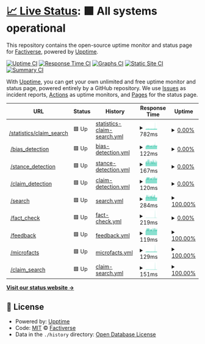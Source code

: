 # [📈 Live Status](https://factiverse.github.io/api-upptime): <!--live status--> **🟩 All systems operational**

This repository contains the open-source uptime monitor and status page for [Factiverse](https://factiverse.github.io/api-upptime), powered by [Upptime](https://github.com/upptime/upptime).

[![Uptime CI](https://github.com/factiverse/api-upptime/workflows/Uptime%20CI/badge.svg)](https://github.com/factiverse/api-upptime/actions?query=workflow%3A%22Uptime+CI%22)
[![Response Time CI](https://github.com/factiverse/api-upptime/workflows/Response%20Time%20CI/badge.svg)](https://github.com/factiverse/api-upptime/actions?query=workflow%3A%22Response+Time+CI%22)
[![Graphs CI](https://github.com/factiverse/api-upptime/workflows/Graphs%20CI/badge.svg)](https://github.com/factiverse/api-upptime/actions?query=workflow%3A%22Graphs+CI%22)
[![Static Site CI](https://github.com/factiverse/api-upptime/workflows/Static%20Site%20CI/badge.svg)](https://github.com/factiverse/api-upptime/actions?query=workflow%3A%22Static+Site+CI%22)
[![Summary CI](https://github.com/factiverse/api-upptime/workflows/Summary%20CI/badge.svg)](https://github.com/factiverse/api-upptime/actions?query=workflow%3A%22Summary+CI%22)

With [Upptime](https://upptime.js.org), you can get your own unlimited and free uptime monitor and status page, powered entirely by a GitHub repository. We use [Issues](https://github.com/factiverse/api-upptime/issues) as incident reports, [Actions](https://github.com/factiverse/api-upptime/actions) as uptime monitors, and [Pages](https://factiverse.github.io/api-upptime) for the status page.

<!--start: status pages-->
<!-- This summary is generated by Upptime (https://github.com/upptime/upptime) -->
<!-- Do not edit this manually, your changes will be overwritten -->
<!-- prettier-ignore -->
| URL | Status | History | Response Time | Uptime |
| --- | ------ | ------- | ------------- | ------ |
| <img alt="" src="https://icons.duckduckgo.com/ip3/search.factiverse.no.ico" height="13"> [/statistics/claim_search](https://search.factiverse.no/v1/statistics/claim_search) | 🟩 Up | [statistics-claim-search.yml](https://github.com/factiverse/upptime-prod/commits/HEAD/history/statistics-claim-search.yml) | <details><summary><img alt="Response time graph" src="./graphs/statistics-claim-search/response-time-week.png" height="20"> 782ms</summary><br><a href="https://factiverse.github.io/upptime-prod/history/statistics-claim-search"><img alt="Response time 1190" src="https://img.shields.io/endpoint?url=https%3A%2F%2Fraw.githubusercontent.com%2Ffactiverse%2Fupptime-prod%2FHEAD%2Fapi%2Fstatistics-claim-search%2Fresponse-time.json"></a><br><a href="https://factiverse.github.io/upptime-prod/history/statistics-claim-search"><img alt="24-hour response time 745" src="https://img.shields.io/endpoint?url=https%3A%2F%2Fraw.githubusercontent.com%2Ffactiverse%2Fupptime-prod%2FHEAD%2Fapi%2Fstatistics-claim-search%2Fresponse-time-day.json"></a><br><a href="https://factiverse.github.io/upptime-prod/history/statistics-claim-search"><img alt="7-day response time 782" src="https://img.shields.io/endpoint?url=https%3A%2F%2Fraw.githubusercontent.com%2Ffactiverse%2Fupptime-prod%2FHEAD%2Fapi%2Fstatistics-claim-search%2Fresponse-time-week.json"></a><br><a href="https://factiverse.github.io/upptime-prod/history/statistics-claim-search"><img alt="30-day response time 775" src="https://img.shields.io/endpoint?url=https%3A%2F%2Fraw.githubusercontent.com%2Ffactiverse%2Fupptime-prod%2FHEAD%2Fapi%2Fstatistics-claim-search%2Fresponse-time-month.json"></a><br><a href="https://factiverse.github.io/upptime-prod/history/statistics-claim-search"><img alt="1-year response time 1190" src="https://img.shields.io/endpoint?url=https%3A%2F%2Fraw.githubusercontent.com%2Ffactiverse%2Fupptime-prod%2FHEAD%2Fapi%2Fstatistics-claim-search%2Fresponse-time-year.json"></a></details> | <details><summary><a href="https://factiverse.github.io/upptime-prod/history/statistics-claim-search">0.00%</a></summary><a href="https://factiverse.github.io/upptime-prod/history/statistics-claim-search"><img alt="All-time uptime 48.84%" src="https://img.shields.io/endpoint?url=https%3A%2F%2Fraw.githubusercontent.com%2Ffactiverse%2Fupptime-prod%2FHEAD%2Fapi%2Fstatistics-claim-search%2Fuptime.json"></a><br><a href="https://factiverse.github.io/upptime-prod/history/statistics-claim-search"><img alt="24-hour uptime 0.00%" src="https://img.shields.io/endpoint?url=https%3A%2F%2Fraw.githubusercontent.com%2Ffactiverse%2Fupptime-prod%2FHEAD%2Fapi%2Fstatistics-claim-search%2Fuptime-day.json"></a><br><a href="https://factiverse.github.io/upptime-prod/history/statistics-claim-search"><img alt="7-day uptime 0.00%" src="https://img.shields.io/endpoint?url=https%3A%2F%2Fraw.githubusercontent.com%2Ffactiverse%2Fupptime-prod%2FHEAD%2Fapi%2Fstatistics-claim-search%2Fuptime-week.json"></a><br><a href="https://factiverse.github.io/upptime-prod/history/statistics-claim-search"><img alt="30-day uptime 1.38%" src="https://img.shields.io/endpoint?url=https%3A%2F%2Fraw.githubusercontent.com%2Ffactiverse%2Fupptime-prod%2FHEAD%2Fapi%2Fstatistics-claim-search%2Fuptime-month.json"></a><br><a href="https://factiverse.github.io/upptime-prod/history/statistics-claim-search"><img alt="1-year uptime 48.84%" src="https://img.shields.io/endpoint?url=https%3A%2F%2Fraw.githubusercontent.com%2Ffactiverse%2Fupptime-prod%2FHEAD%2Fapi%2Fstatistics-claim-search%2Fuptime-year.json"></a></details>
| <img alt="" src="https://icons.duckduckgo.com/ip3/search.factiverse.no.ico" height="13"> [/bias_detection](https://search.factiverse.no/v1/bias_detection) | 🟩 Up | [bias-detection.yml](https://github.com/factiverse/upptime-prod/commits/HEAD/history/bias-detection.yml) | <details><summary><img alt="Response time graph" src="./graphs/bias-detection/response-time-week.png" height="20"> 122ms</summary><br><a href="https://factiverse.github.io/upptime-prod/history/bias-detection"><img alt="Response time 130" src="https://img.shields.io/endpoint?url=https%3A%2F%2Fraw.githubusercontent.com%2Ffactiverse%2Fupptime-prod%2FHEAD%2Fapi%2Fbias-detection%2Fresponse-time.json"></a><br><a href="https://factiverse.github.io/upptime-prod/history/bias-detection"><img alt="24-hour response time 116" src="https://img.shields.io/endpoint?url=https%3A%2F%2Fraw.githubusercontent.com%2Ffactiverse%2Fupptime-prod%2FHEAD%2Fapi%2Fbias-detection%2Fresponse-time-day.json"></a><br><a href="https://factiverse.github.io/upptime-prod/history/bias-detection"><img alt="7-day response time 122" src="https://img.shields.io/endpoint?url=https%3A%2F%2Fraw.githubusercontent.com%2Ffactiverse%2Fupptime-prod%2FHEAD%2Fapi%2Fbias-detection%2Fresponse-time-week.json"></a><br><a href="https://factiverse.github.io/upptime-prod/history/bias-detection"><img alt="30-day response time 126" src="https://img.shields.io/endpoint?url=https%3A%2F%2Fraw.githubusercontent.com%2Ffactiverse%2Fupptime-prod%2FHEAD%2Fapi%2Fbias-detection%2Fresponse-time-month.json"></a><br><a href="https://factiverse.github.io/upptime-prod/history/bias-detection"><img alt="1-year response time 130" src="https://img.shields.io/endpoint?url=https%3A%2F%2Fraw.githubusercontent.com%2Ffactiverse%2Fupptime-prod%2FHEAD%2Fapi%2Fbias-detection%2Fresponse-time-year.json"></a></details> | <details><summary><a href="https://factiverse.github.io/upptime-prod/history/bias-detection">0.00%</a></summary><a href="https://factiverse.github.io/upptime-prod/history/bias-detection"><img alt="All-time uptime 51.77%" src="https://img.shields.io/endpoint?url=https%3A%2F%2Fraw.githubusercontent.com%2Ffactiverse%2Fupptime-prod%2FHEAD%2Fapi%2Fbias-detection%2Fuptime.json"></a><br><a href="https://factiverse.github.io/upptime-prod/history/bias-detection"><img alt="24-hour uptime 0.00%" src="https://img.shields.io/endpoint?url=https%3A%2F%2Fraw.githubusercontent.com%2Ffactiverse%2Fupptime-prod%2FHEAD%2Fapi%2Fbias-detection%2Fuptime-day.json"></a><br><a href="https://factiverse.github.io/upptime-prod/history/bias-detection"><img alt="7-day uptime 0.00%" src="https://img.shields.io/endpoint?url=https%3A%2F%2Fraw.githubusercontent.com%2Ffactiverse%2Fupptime-prod%2FHEAD%2Fapi%2Fbias-detection%2Fuptime-week.json"></a><br><a href="https://factiverse.github.io/upptime-prod/history/bias-detection"><img alt="30-day uptime 1.38%" src="https://img.shields.io/endpoint?url=https%3A%2F%2Fraw.githubusercontent.com%2Ffactiverse%2Fupptime-prod%2FHEAD%2Fapi%2Fbias-detection%2Fuptime-month.json"></a><br><a href="https://factiverse.github.io/upptime-prod/history/bias-detection"><img alt="1-year uptime 51.77%" src="https://img.shields.io/endpoint?url=https%3A%2F%2Fraw.githubusercontent.com%2Ffactiverse%2Fupptime-prod%2FHEAD%2Fapi%2Fbias-detection%2Fuptime-year.json"></a></details>
| <img alt="" src="https://icons.duckduckgo.com/ip3/search.factiverse.no.ico" height="13"> [/stance_detection](https://search.factiverse.no/v1/stance_detection) | 🟩 Up | [stance-detection.yml](https://github.com/factiverse/upptime-prod/commits/HEAD/history/stance-detection.yml) | <details><summary><img alt="Response time graph" src="./graphs/stance-detection/response-time-week.png" height="20"> 167ms</summary><br><a href="https://factiverse.github.io/upptime-prod/history/stance-detection"><img alt="Response time 1232" src="https://img.shields.io/endpoint?url=https%3A%2F%2Fraw.githubusercontent.com%2Ffactiverse%2Fupptime-prod%2FHEAD%2Fapi%2Fstance-detection%2Fresponse-time.json"></a><br><a href="https://factiverse.github.io/upptime-prod/history/stance-detection"><img alt="24-hour response time 161" src="https://img.shields.io/endpoint?url=https%3A%2F%2Fraw.githubusercontent.com%2Ffactiverse%2Fupptime-prod%2FHEAD%2Fapi%2Fstance-detection%2Fresponse-time-day.json"></a><br><a href="https://factiverse.github.io/upptime-prod/history/stance-detection"><img alt="7-day response time 167" src="https://img.shields.io/endpoint?url=https%3A%2F%2Fraw.githubusercontent.com%2Ffactiverse%2Fupptime-prod%2FHEAD%2Fapi%2Fstance-detection%2Fresponse-time-week.json"></a><br><a href="https://factiverse.github.io/upptime-prod/history/stance-detection"><img alt="30-day response time 195" src="https://img.shields.io/endpoint?url=https%3A%2F%2Fraw.githubusercontent.com%2Ffactiverse%2Fupptime-prod%2FHEAD%2Fapi%2Fstance-detection%2Fresponse-time-month.json"></a><br><a href="https://factiverse.github.io/upptime-prod/history/stance-detection"><img alt="1-year response time 1232" src="https://img.shields.io/endpoint?url=https%3A%2F%2Fraw.githubusercontent.com%2Ffactiverse%2Fupptime-prod%2FHEAD%2Fapi%2Fstance-detection%2Fresponse-time-year.json"></a></details> | <details><summary><a href="https://factiverse.github.io/upptime-prod/history/stance-detection">0.00%</a></summary><a href="https://factiverse.github.io/upptime-prod/history/stance-detection"><img alt="All-time uptime 7.46%" src="https://img.shields.io/endpoint?url=https%3A%2F%2Fraw.githubusercontent.com%2Ffactiverse%2Fupptime-prod%2FHEAD%2Fapi%2Fstance-detection%2Fuptime.json"></a><br><a href="https://factiverse.github.io/upptime-prod/history/stance-detection"><img alt="24-hour uptime 0.00%" src="https://img.shields.io/endpoint?url=https%3A%2F%2Fraw.githubusercontent.com%2Ffactiverse%2Fupptime-prod%2FHEAD%2Fapi%2Fstance-detection%2Fuptime-day.json"></a><br><a href="https://factiverse.github.io/upptime-prod/history/stance-detection"><img alt="7-day uptime 0.00%" src="https://img.shields.io/endpoint?url=https%3A%2F%2Fraw.githubusercontent.com%2Ffactiverse%2Fupptime-prod%2FHEAD%2Fapi%2Fstance-detection%2Fuptime-week.json"></a><br><a href="https://factiverse.github.io/upptime-prod/history/stance-detection"><img alt="30-day uptime 1.38%" src="https://img.shields.io/endpoint?url=https%3A%2F%2Fraw.githubusercontent.com%2Ffactiverse%2Fupptime-prod%2FHEAD%2Fapi%2Fstance-detection%2Fuptime-month.json"></a><br><a href="https://factiverse.github.io/upptime-prod/history/stance-detection"><img alt="1-year uptime 7.46%" src="https://img.shields.io/endpoint?url=https%3A%2F%2Fraw.githubusercontent.com%2Ffactiverse%2Fupptime-prod%2FHEAD%2Fapi%2Fstance-detection%2Fuptime-year.json"></a></details>
| <img alt="" src="https://icons.duckduckgo.com/ip3/search.factiverse.no.ico" height="13"> [/claim_detection](https://search.factiverse.no/v1/claim_detection) | 🟩 Up | [claim-detection.yml](https://github.com/factiverse/upptime-prod/commits/HEAD/history/claim-detection.yml) | <details><summary><img alt="Response time graph" src="./graphs/claim-detection/response-time-week.png" height="20"> 120ms</summary><br><a href="https://factiverse.github.io/upptime-prod/history/claim-detection"><img alt="Response time 131" src="https://img.shields.io/endpoint?url=https%3A%2F%2Fraw.githubusercontent.com%2Ffactiverse%2Fupptime-prod%2FHEAD%2Fapi%2Fclaim-detection%2Fresponse-time.json"></a><br><a href="https://factiverse.github.io/upptime-prod/history/claim-detection"><img alt="24-hour response time 115" src="https://img.shields.io/endpoint?url=https%3A%2F%2Fraw.githubusercontent.com%2Ffactiverse%2Fupptime-prod%2FHEAD%2Fapi%2Fclaim-detection%2Fresponse-time-day.json"></a><br><a href="https://factiverse.github.io/upptime-prod/history/claim-detection"><img alt="7-day response time 120" src="https://img.shields.io/endpoint?url=https%3A%2F%2Fraw.githubusercontent.com%2Ffactiverse%2Fupptime-prod%2FHEAD%2Fapi%2Fclaim-detection%2Fresponse-time-week.json"></a><br><a href="https://factiverse.github.io/upptime-prod/history/claim-detection"><img alt="30-day response time 124" src="https://img.shields.io/endpoint?url=https%3A%2F%2Fraw.githubusercontent.com%2Ffactiverse%2Fupptime-prod%2FHEAD%2Fapi%2Fclaim-detection%2Fresponse-time-month.json"></a><br><a href="https://factiverse.github.io/upptime-prod/history/claim-detection"><img alt="1-year response time 131" src="https://img.shields.io/endpoint?url=https%3A%2F%2Fraw.githubusercontent.com%2Ffactiverse%2Fupptime-prod%2FHEAD%2Fapi%2Fclaim-detection%2Fresponse-time-year.json"></a></details> | <details><summary><a href="https://factiverse.github.io/upptime-prod/history/claim-detection">0.00%</a></summary><a href="https://factiverse.github.io/upptime-prod/history/claim-detection"><img alt="All-time uptime 51.70%" src="https://img.shields.io/endpoint?url=https%3A%2F%2Fraw.githubusercontent.com%2Ffactiverse%2Fupptime-prod%2FHEAD%2Fapi%2Fclaim-detection%2Fuptime.json"></a><br><a href="https://factiverse.github.io/upptime-prod/history/claim-detection"><img alt="24-hour uptime 0.00%" src="https://img.shields.io/endpoint?url=https%3A%2F%2Fraw.githubusercontent.com%2Ffactiverse%2Fupptime-prod%2FHEAD%2Fapi%2Fclaim-detection%2Fuptime-day.json"></a><br><a href="https://factiverse.github.io/upptime-prod/history/claim-detection"><img alt="7-day uptime 0.00%" src="https://img.shields.io/endpoint?url=https%3A%2F%2Fraw.githubusercontent.com%2Ffactiverse%2Fupptime-prod%2FHEAD%2Fapi%2Fclaim-detection%2Fuptime-week.json"></a><br><a href="https://factiverse.github.io/upptime-prod/history/claim-detection"><img alt="30-day uptime 1.38%" src="https://img.shields.io/endpoint?url=https%3A%2F%2Fraw.githubusercontent.com%2Ffactiverse%2Fupptime-prod%2FHEAD%2Fapi%2Fclaim-detection%2Fuptime-month.json"></a><br><a href="https://factiverse.github.io/upptime-prod/history/claim-detection"><img alt="1-year uptime 51.70%" src="https://img.shields.io/endpoint?url=https%3A%2F%2Fraw.githubusercontent.com%2Ffactiverse%2Fupptime-prod%2FHEAD%2Fapi%2Fclaim-detection%2Fuptime-year.json"></a></details>
| <img alt="" src="https://icons.duckduckgo.com/ip3/search.factiverse.no.ico" height="13"> [/search](https://search.factiverse.no/v1/search) | 🟩 Up | [search.yml](https://github.com/factiverse/upptime-prod/commits/HEAD/history/search.yml) | <details><summary><img alt="Response time graph" src="./graphs/search/response-time-week.png" height="20"> 284ms</summary><br><a href="https://factiverse.github.io/upptime-prod/history/search"><img alt="Response time 685" src="https://img.shields.io/endpoint?url=https%3A%2F%2Fraw.githubusercontent.com%2Ffactiverse%2Fupptime-prod%2FHEAD%2Fapi%2Fsearch%2Fresponse-time.json"></a><br><a href="https://factiverse.github.io/upptime-prod/history/search"><img alt="24-hour response time 223" src="https://img.shields.io/endpoint?url=https%3A%2F%2Fraw.githubusercontent.com%2Ffactiverse%2Fupptime-prod%2FHEAD%2Fapi%2Fsearch%2Fresponse-time-day.json"></a><br><a href="https://factiverse.github.io/upptime-prod/history/search"><img alt="7-day response time 284" src="https://img.shields.io/endpoint?url=https%3A%2F%2Fraw.githubusercontent.com%2Ffactiverse%2Fupptime-prod%2FHEAD%2Fapi%2Fsearch%2Fresponse-time-week.json"></a><br><a href="https://factiverse.github.io/upptime-prod/history/search"><img alt="30-day response time 259" src="https://img.shields.io/endpoint?url=https%3A%2F%2Fraw.githubusercontent.com%2Ffactiverse%2Fupptime-prod%2FHEAD%2Fapi%2Fsearch%2Fresponse-time-month.json"></a><br><a href="https://factiverse.github.io/upptime-prod/history/search"><img alt="1-year response time 685" src="https://img.shields.io/endpoint?url=https%3A%2F%2Fraw.githubusercontent.com%2Ffactiverse%2Fupptime-prod%2FHEAD%2Fapi%2Fsearch%2Fresponse-time-year.json"></a></details> | <details><summary><a href="https://factiverse.github.io/upptime-prod/history/search">100.00%</a></summary><a href="https://factiverse.github.io/upptime-prod/history/search"><img alt="All-time uptime 73.58%" src="https://img.shields.io/endpoint?url=https%3A%2F%2Fraw.githubusercontent.com%2Ffactiverse%2Fupptime-prod%2FHEAD%2Fapi%2Fsearch%2Fuptime.json"></a><br><a href="https://factiverse.github.io/upptime-prod/history/search"><img alt="24-hour uptime 100.00%" src="https://img.shields.io/endpoint?url=https%3A%2F%2Fraw.githubusercontent.com%2Ffactiverse%2Fupptime-prod%2FHEAD%2Fapi%2Fsearch%2Fuptime-day.json"></a><br><a href="https://factiverse.github.io/upptime-prod/history/search"><img alt="7-day uptime 100.00%" src="https://img.shields.io/endpoint?url=https%3A%2F%2Fraw.githubusercontent.com%2Ffactiverse%2Fupptime-prod%2FHEAD%2Fapi%2Fsearch%2Fuptime-week.json"></a><br><a href="https://factiverse.github.io/upptime-prod/history/search"><img alt="30-day uptime 100.00%" src="https://img.shields.io/endpoint?url=https%3A%2F%2Fraw.githubusercontent.com%2Ffactiverse%2Fupptime-prod%2FHEAD%2Fapi%2Fsearch%2Fuptime-month.json"></a><br><a href="https://factiverse.github.io/upptime-prod/history/search"><img alt="1-year uptime 73.58%" src="https://img.shields.io/endpoint?url=https%3A%2F%2Fraw.githubusercontent.com%2Ffactiverse%2Fupptime-prod%2FHEAD%2Fapi%2Fsearch%2Fuptime-year.json"></a></details>
| <img alt="" src="https://icons.duckduckgo.com/ip3/search.factiverse.no.ico" height="13"> [/fact_check](https://search.factiverse.no/v1/fact_check) | 🟩 Up | [fact-check.yml](https://github.com/factiverse/upptime-prod/commits/HEAD/history/fact-check.yml) | <details><summary><img alt="Response time graph" src="./graphs/fact-check/response-time-week.png" height="20"> 219ms</summary><br><a href="https://factiverse.github.io/upptime-prod/history/fact-check"><img alt="Response time 546" src="https://img.shields.io/endpoint?url=https%3A%2F%2Fraw.githubusercontent.com%2Ffactiverse%2Fupptime-prod%2FHEAD%2Fapi%2Ffact-check%2Fresponse-time.json"></a><br><a href="https://factiverse.github.io/upptime-prod/history/fact-check"><img alt="24-hour response time 118" src="https://img.shields.io/endpoint?url=https%3A%2F%2Fraw.githubusercontent.com%2Ffactiverse%2Fupptime-prod%2FHEAD%2Fapi%2Ffact-check%2Fresponse-time-day.json"></a><br><a href="https://factiverse.github.io/upptime-prod/history/fact-check"><img alt="7-day response time 219" src="https://img.shields.io/endpoint?url=https%3A%2F%2Fraw.githubusercontent.com%2Ffactiverse%2Fupptime-prod%2FHEAD%2Fapi%2Ffact-check%2Fresponse-time-week.json"></a><br><a href="https://factiverse.github.io/upptime-prod/history/fact-check"><img alt="30-day response time 193" src="https://img.shields.io/endpoint?url=https%3A%2F%2Fraw.githubusercontent.com%2Ffactiverse%2Fupptime-prod%2FHEAD%2Fapi%2Ffact-check%2Fresponse-time-month.json"></a><br><a href="https://factiverse.github.io/upptime-prod/history/fact-check"><img alt="1-year response time 546" src="https://img.shields.io/endpoint?url=https%3A%2F%2Fraw.githubusercontent.com%2Ffactiverse%2Fupptime-prod%2FHEAD%2Fapi%2Ffact-check%2Fresponse-time-year.json"></a></details> | <details><summary><a href="https://factiverse.github.io/upptime-prod/history/fact-check">0.00%</a></summary><a href="https://factiverse.github.io/upptime-prod/history/fact-check"><img alt="All-time uptime 45.71%" src="https://img.shields.io/endpoint?url=https%3A%2F%2Fraw.githubusercontent.com%2Ffactiverse%2Fupptime-prod%2FHEAD%2Fapi%2Ffact-check%2Fuptime.json"></a><br><a href="https://factiverse.github.io/upptime-prod/history/fact-check"><img alt="24-hour uptime 0.00%" src="https://img.shields.io/endpoint?url=https%3A%2F%2Fraw.githubusercontent.com%2Ffactiverse%2Fupptime-prod%2FHEAD%2Fapi%2Ffact-check%2Fuptime-day.json"></a><br><a href="https://factiverse.github.io/upptime-prod/history/fact-check"><img alt="7-day uptime 0.00%" src="https://img.shields.io/endpoint?url=https%3A%2F%2Fraw.githubusercontent.com%2Ffactiverse%2Fupptime-prod%2FHEAD%2Fapi%2Ffact-check%2Fuptime-week.json"></a><br><a href="https://factiverse.github.io/upptime-prod/history/fact-check"><img alt="30-day uptime 1.38%" src="https://img.shields.io/endpoint?url=https%3A%2F%2Fraw.githubusercontent.com%2Ffactiverse%2Fupptime-prod%2FHEAD%2Fapi%2Ffact-check%2Fuptime-month.json"></a><br><a href="https://factiverse.github.io/upptime-prod/history/fact-check"><img alt="1-year uptime 45.71%" src="https://img.shields.io/endpoint?url=https%3A%2F%2Fraw.githubusercontent.com%2Ffactiverse%2Fupptime-prod%2FHEAD%2Fapi%2Ffact-check%2Fuptime-year.json"></a></details>
| <img alt="" src="https://icons.duckduckgo.com/ip3/search.factiverse.no.ico" height="13"> [/feedback](https://search.factiverse.no/v1/feedback) | 🟩 Up | [feedback.yml](https://github.com/factiverse/upptime-prod/commits/HEAD/history/feedback.yml) | <details><summary><img alt="Response time graph" src="./graphs/feedback/response-time-week.png" height="20"> 119ms</summary><br><a href="https://factiverse.github.io/upptime-prod/history/feedback"><img alt="Response time 125" src="https://img.shields.io/endpoint?url=https%3A%2F%2Fraw.githubusercontent.com%2Ffactiverse%2Fupptime-prod%2FHEAD%2Fapi%2Ffeedback%2Fresponse-time.json"></a><br><a href="https://factiverse.github.io/upptime-prod/history/feedback"><img alt="24-hour response time 114" src="https://img.shields.io/endpoint?url=https%3A%2F%2Fraw.githubusercontent.com%2Ffactiverse%2Fupptime-prod%2FHEAD%2Fapi%2Ffeedback%2Fresponse-time-day.json"></a><br><a href="https://factiverse.github.io/upptime-prod/history/feedback"><img alt="7-day response time 119" src="https://img.shields.io/endpoint?url=https%3A%2F%2Fraw.githubusercontent.com%2Ffactiverse%2Fupptime-prod%2FHEAD%2Fapi%2Ffeedback%2Fresponse-time-week.json"></a><br><a href="https://factiverse.github.io/upptime-prod/history/feedback"><img alt="30-day response time 124" src="https://img.shields.io/endpoint?url=https%3A%2F%2Fraw.githubusercontent.com%2Ffactiverse%2Fupptime-prod%2FHEAD%2Fapi%2Ffeedback%2Fresponse-time-month.json"></a><br><a href="https://factiverse.github.io/upptime-prod/history/feedback"><img alt="1-year response time 125" src="https://img.shields.io/endpoint?url=https%3A%2F%2Fraw.githubusercontent.com%2Ffactiverse%2Fupptime-prod%2FHEAD%2Fapi%2Ffeedback%2Fresponse-time-year.json"></a></details> | <details><summary><a href="https://factiverse.github.io/upptime-prod/history/feedback">100.00%</a></summary><a href="https://factiverse.github.io/upptime-prod/history/feedback"><img alt="All-time uptime 99.98%" src="https://img.shields.io/endpoint?url=https%3A%2F%2Fraw.githubusercontent.com%2Ffactiverse%2Fupptime-prod%2FHEAD%2Fapi%2Ffeedback%2Fuptime.json"></a><br><a href="https://factiverse.github.io/upptime-prod/history/feedback"><img alt="24-hour uptime 100.00%" src="https://img.shields.io/endpoint?url=https%3A%2F%2Fraw.githubusercontent.com%2Ffactiverse%2Fupptime-prod%2FHEAD%2Fapi%2Ffeedback%2Fuptime-day.json"></a><br><a href="https://factiverse.github.io/upptime-prod/history/feedback"><img alt="7-day uptime 100.00%" src="https://img.shields.io/endpoint?url=https%3A%2F%2Fraw.githubusercontent.com%2Ffactiverse%2Fupptime-prod%2FHEAD%2Fapi%2Ffeedback%2Fuptime-week.json"></a><br><a href="https://factiverse.github.io/upptime-prod/history/feedback"><img alt="30-day uptime 100.00%" src="https://img.shields.io/endpoint?url=https%3A%2F%2Fraw.githubusercontent.com%2Ffactiverse%2Fupptime-prod%2FHEAD%2Fapi%2Ffeedback%2Fuptime-month.json"></a><br><a href="https://factiverse.github.io/upptime-prod/history/feedback"><img alt="1-year uptime 99.98%" src="https://img.shields.io/endpoint?url=https%3A%2F%2Fraw.githubusercontent.com%2Ffactiverse%2Fupptime-prod%2FHEAD%2Fapi%2Ffeedback%2Fuptime-year.json"></a></details>
| <img alt="" src="https://icons.duckduckgo.com/ip3/search.factiverse.no.ico" height="13"> [/microfacts](https://search.factiverse.no/v1/microfacts) | 🟩 Up | [microfacts.yml](https://github.com/factiverse/upptime-prod/commits/HEAD/history/microfacts.yml) | <details><summary><img alt="Response time graph" src="./graphs/microfacts/response-time-week.png" height="20"> 129ms</summary><br><a href="https://factiverse.github.io/upptime-prod/history/microfacts"><img alt="Response time 226" src="https://img.shields.io/endpoint?url=https%3A%2F%2Fraw.githubusercontent.com%2Ffactiverse%2Fupptime-prod%2FHEAD%2Fapi%2Fmicrofacts%2Fresponse-time.json"></a><br><a href="https://factiverse.github.io/upptime-prod/history/microfacts"><img alt="24-hour response time 115" src="https://img.shields.io/endpoint?url=https%3A%2F%2Fraw.githubusercontent.com%2Ffactiverse%2Fupptime-prod%2FHEAD%2Fapi%2Fmicrofacts%2Fresponse-time-day.json"></a><br><a href="https://factiverse.github.io/upptime-prod/history/microfacts"><img alt="7-day response time 129" src="https://img.shields.io/endpoint?url=https%3A%2F%2Fraw.githubusercontent.com%2Ffactiverse%2Fupptime-prod%2FHEAD%2Fapi%2Fmicrofacts%2Fresponse-time-week.json"></a><br><a href="https://factiverse.github.io/upptime-prod/history/microfacts"><img alt="30-day response time 131" src="https://img.shields.io/endpoint?url=https%3A%2F%2Fraw.githubusercontent.com%2Ffactiverse%2Fupptime-prod%2FHEAD%2Fapi%2Fmicrofacts%2Fresponse-time-month.json"></a><br><a href="https://factiverse.github.io/upptime-prod/history/microfacts"><img alt="1-year response time 226" src="https://img.shields.io/endpoint?url=https%3A%2F%2Fraw.githubusercontent.com%2Ffactiverse%2Fupptime-prod%2FHEAD%2Fapi%2Fmicrofacts%2Fresponse-time-year.json"></a></details> | <details><summary><a href="https://factiverse.github.io/upptime-prod/history/microfacts">100.00%</a></summary><a href="https://factiverse.github.io/upptime-prod/history/microfacts"><img alt="All-time uptime 99.93%" src="https://img.shields.io/endpoint?url=https%3A%2F%2Fraw.githubusercontent.com%2Ffactiverse%2Fupptime-prod%2FHEAD%2Fapi%2Fmicrofacts%2Fuptime.json"></a><br><a href="https://factiverse.github.io/upptime-prod/history/microfacts"><img alt="24-hour uptime 100.00%" src="https://img.shields.io/endpoint?url=https%3A%2F%2Fraw.githubusercontent.com%2Ffactiverse%2Fupptime-prod%2FHEAD%2Fapi%2Fmicrofacts%2Fuptime-day.json"></a><br><a href="https://factiverse.github.io/upptime-prod/history/microfacts"><img alt="7-day uptime 100.00%" src="https://img.shields.io/endpoint?url=https%3A%2F%2Fraw.githubusercontent.com%2Ffactiverse%2Fupptime-prod%2FHEAD%2Fapi%2Fmicrofacts%2Fuptime-week.json"></a><br><a href="https://factiverse.github.io/upptime-prod/history/microfacts"><img alt="30-day uptime 100.00%" src="https://img.shields.io/endpoint?url=https%3A%2F%2Fraw.githubusercontent.com%2Ffactiverse%2Fupptime-prod%2FHEAD%2Fapi%2Fmicrofacts%2Fuptime-month.json"></a><br><a href="https://factiverse.github.io/upptime-prod/history/microfacts"><img alt="1-year uptime 99.93%" src="https://img.shields.io/endpoint?url=https%3A%2F%2Fraw.githubusercontent.com%2Ffactiverse%2Fupptime-prod%2FHEAD%2Fapi%2Fmicrofacts%2Fuptime-year.json"></a></details>
| <img alt="" src="https://icons.duckduckgo.com/ip3/search.factiverse.no.ico" height="13"> [/claim_search](https://search.factiverse.no/v1/claim_search) | 🟩 Up | [claim-search.yml](https://github.com/factiverse/upptime-prod/commits/HEAD/history/claim-search.yml) | <details><summary><img alt="Response time graph" src="./graphs/claim-search/response-time-week.png" height="20"> 151ms</summary><br><a href="https://factiverse.github.io/upptime-prod/history/claim-search"><img alt="Response time 364" src="https://img.shields.io/endpoint?url=https%3A%2F%2Fraw.githubusercontent.com%2Ffactiverse%2Fupptime-prod%2FHEAD%2Fapi%2Fclaim-search%2Fresponse-time.json"></a><br><a href="https://factiverse.github.io/upptime-prod/history/claim-search"><img alt="24-hour response time 112" src="https://img.shields.io/endpoint?url=https%3A%2F%2Fraw.githubusercontent.com%2Ffactiverse%2Fupptime-prod%2FHEAD%2Fapi%2Fclaim-search%2Fresponse-time-day.json"></a><br><a href="https://factiverse.github.io/upptime-prod/history/claim-search"><img alt="7-day response time 151" src="https://img.shields.io/endpoint?url=https%3A%2F%2Fraw.githubusercontent.com%2Ffactiverse%2Fupptime-prod%2FHEAD%2Fapi%2Fclaim-search%2Fresponse-time-week.json"></a><br><a href="https://factiverse.github.io/upptime-prod/history/claim-search"><img alt="30-day response time 147" src="https://img.shields.io/endpoint?url=https%3A%2F%2Fraw.githubusercontent.com%2Ffactiverse%2Fupptime-prod%2FHEAD%2Fapi%2Fclaim-search%2Fresponse-time-month.json"></a><br><a href="https://factiverse.github.io/upptime-prod/history/claim-search"><img alt="1-year response time 364" src="https://img.shields.io/endpoint?url=https%3A%2F%2Fraw.githubusercontent.com%2Ffactiverse%2Fupptime-prod%2FHEAD%2Fapi%2Fclaim-search%2Fresponse-time-year.json"></a></details> | <details><summary><a href="https://factiverse.github.io/upptime-prod/history/claim-search">100.00%</a></summary><a href="https://factiverse.github.io/upptime-prod/history/claim-search"><img alt="All-time uptime 55.84%" src="https://img.shields.io/endpoint?url=https%3A%2F%2Fraw.githubusercontent.com%2Ffactiverse%2Fupptime-prod%2FHEAD%2Fapi%2Fclaim-search%2Fuptime.json"></a><br><a href="https://factiverse.github.io/upptime-prod/history/claim-search"><img alt="24-hour uptime 100.00%" src="https://img.shields.io/endpoint?url=https%3A%2F%2Fraw.githubusercontent.com%2Ffactiverse%2Fupptime-prod%2FHEAD%2Fapi%2Fclaim-search%2Fuptime-day.json"></a><br><a href="https://factiverse.github.io/upptime-prod/history/claim-search"><img alt="7-day uptime 100.00%" src="https://img.shields.io/endpoint?url=https%3A%2F%2Fraw.githubusercontent.com%2Ffactiverse%2Fupptime-prod%2FHEAD%2Fapi%2Fclaim-search%2Fuptime-week.json"></a><br><a href="https://factiverse.github.io/upptime-prod/history/claim-search"><img alt="30-day uptime 100.00%" src="https://img.shields.io/endpoint?url=https%3A%2F%2Fraw.githubusercontent.com%2Ffactiverse%2Fupptime-prod%2FHEAD%2Fapi%2Fclaim-search%2Fuptime-month.json"></a><br><a href="https://factiverse.github.io/upptime-prod/history/claim-search"><img alt="1-year uptime 55.84%" src="https://img.shields.io/endpoint?url=https%3A%2F%2Fraw.githubusercontent.com%2Ffactiverse%2Fupptime-prod%2FHEAD%2Fapi%2Fclaim-search%2Fuptime-year.json"></a></details>

<!--end: status pages-->

[**Visit our status website →**](https://factiverse.github.io/api-upptime)

## 📄 License

- Powered by: [Upptime](https://github.com/upptime/upptime)
- Code: [MIT](./LICENSE) © [Factiverse](https://factiverse.github.io/api-upptime)
- Data in the `./history` directory: [Open Database License](https://opendatacommons.org/licenses/odbl/1-0/)
